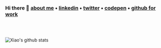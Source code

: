 ### Hi there 👋 [about me](https://imxiaow.github.io/) &bull;  [linkedin](https://www.linkedin.com/in/imxiaow/) &bull; [twitter](https://twitter.com/xiaow9596) &bull; [codepen](https://codepen.io/imxiaow/)  &bull; [github for work](https://github.com/XiaoW9596)<br>
<br>
<br>

![Xiao's github stats]()



<!--
**imxiaow/imxiaow** is a ✨ _special_ ✨ repository because its `README.md` (this file) appears on your GitHub profile.

Here are some ideas to get you started:

- 🔭 I’m currently working on ...
- 🌱 I’m currently learning ...
- 👯 I’m looking to collaborate on ...
- 🤔 I’m looking for help with ...
- 💬 Ask me about ...
- 📫 How to reach me: ...
- 😄 Pronouns: ...
- ⚡ Fun fact: ...
-->
